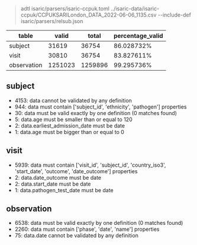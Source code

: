 > adtl isaric/parsers/isaric-ccpuk.toml ../isaric-data/isaric-ccpuk/CCPUKSARILondon_DATA_2022-06-06_1135.csv --include-def isaric/parsers/relsub.json

|table          |valid  |total  |percentage_valid|
|---------------|-------|-------|----------------|
|subject        |31619  |36754  |86.028732% |
|visit          |30810  |36754  |83.827611% |
|observation    |1251023        |1259896        |99.295736% |

## subject

* 4153: data cannot be validated by any definition
* 944: data must contain ['subject_id', 'ethnicity', 'pathogen'] properties
* 30: data must be valid exactly by one definition (0 matches found)
* 5: data.age must be smaller than or equal to 120
* 2: data.earliest_admission_date must be date
* 1: data.age must be bigger than or equal to 0

## visit

* 5939: data must contain ['visit_id', 'subject_id', 'country_iso3', 'start_date', 'outcome', 'date_outcome'] properties
* 2: data.date_outcome must be date
* 2: data.start_date must be date
* 1: data.pathogen_test_date must be date

## observation

* 6538: data must be valid exactly by one definition (0 matches found)
* 2260: data must contain ['phase', 'date', 'name'] properties
* 75: data.date cannot be validated by any definition
